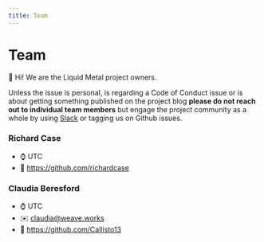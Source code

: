 ```yaml
---
title: Team
---
```


# Team

:wave: Hi! We are the Liquid Metal project owners.

Unless the issue is personal, is regarding a Code of Conduct issue
or is about getting something published on the project blog
**please do not reach out to individual team members** but engage the project
community as a whole by using [Slack](/docs/community/contact/#slack) or tagging
us on Github issues.

### Richard Case

- :watch: UTC
- :floppy_disk: https://github.com/richardcase

### Claudia Beresford

- :watch: UTC
- :envelope: claudia@weave.works
- :floppy_disk: https://github.com/Callisto13
